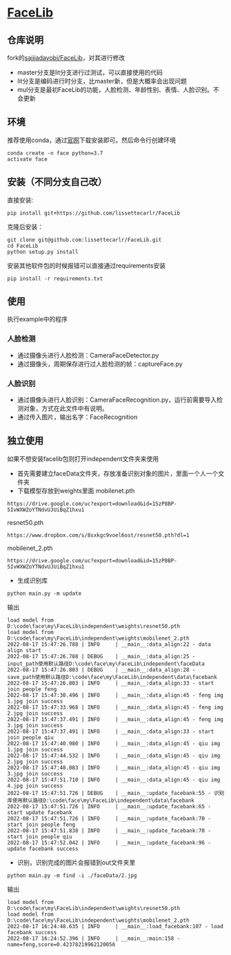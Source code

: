 # [FaceLib](https://github.com/lissettecarlr/FaceLib)

## 仓库说明
fork的[sajjjadayobi/FaceLib](https://github.com/sajjjadayobi/FaceLib)，对其进行修改
* master分支是lit分支进行过测试，可以直接使用的代码
* lit分支是编码进行时分支，比master新，但是大概率会出现问题
* mul分支是最初FaceLib的功能，人脸检测、年龄性别、表情、人脸识别。不会更新

## 环境
推荐使用conda，通过[官网](https://www.anaconda.com/products/distribution#macos)下载安装即可。然后命令行创建环境
```
conda create -n face python=3.7
activate face
```


## 安装（不同分支自己改）
直接安装:
```
pip install git+https://github.com/lissettecarlr/FaceLib
```
克隆后安装：
```
git clone git@github.com:lissettecarlr/FaceLib.git
cd FaceLib
python setup.py install
```
安装其他软件包的时候报错可以直接通过requirements安装
```
pip install -r requirements.txt
```

## 使用
执行example中的程序
### 人脸检测

* 通过摄像头进行人脸检测：CameraFaceDetector.py
* 通过摄像头，周期保存进行过人脸检测的帧：captureFace.py

### 人脸识别
* 通过摄像头进行人脸识别：CameraFaceRecognition.py，运行前需要导入检测对象，方式在此文件中有说明。
* 通过传入图片，输出名字：FaceRecognition


## 独立使用
如果不想安装facelib包则打开independent文件夹来使用

* 首先需要建立faceData文件夹，存放准备识别对象的图片，里面一个人一个文件夹
* 下载模型存放到weights里面
mobilenet.pth
```
https://drive.google.com/uc?export=download&id=15zP8BP-5IvWXWZoYTNdvUJUiBqZ1hxu1
```
resnet50.pth
```
https://www.dropbox.com/s/8sxkgc9voel6ost/resnet50.pth?dl=1
```
mobilenet_2.pth
```
https://drive.google.com/uc?export=download&id=15zP8BP-5IvWXWZoYTNdvUJUiBqZ1hxu1
```
* 生成识别库
```
python main.py -m update
```
输出
```
load model from D:\code\face\my\FaceLib\independent\weights\resnet50.pth
load model from D:\code\face\my\FaceLib\independent\weights\mobilenet_2.pth
2022-08-17 15:47:26.788 | INFO     | __main__:data_align:22 - data align start
2022-08-17 15:47:26.788 | DEBUG    | __main__:data_align:25 - input_path使用默认路径D:\code\face\my\FaceLib\independent\faceData
2022-08-17 15:47:26.803 | DEBUG    | __main__:data_align:28 - save_path使用默认路径D:\code\face\my\FaceLib\independent\data\facebank
2022-08-17 15:47:26.803 | INFO     | __main__:data_align:33 - start join people feng
2022-08-17 15:47:30.496 | INFO     | __main__:data_align:45 - feng img 1.jpg join success
2022-08-17 15:47:33.968 | INFO     | __main__:data_align:45 - feng img 2.jpg join success
2022-08-17 15:47:37.491 | INFO     | __main__:data_align:45 - feng img 3.jpg join success
2022-08-17 15:47:37.491 | INFO     | __main__:data_align:33 - start join people qiu
2022-08-17 15:47:40.980 | INFO     | __main__:data_align:45 - qiu img 1.jpg join success
2022-08-17 15:47:44.532 | INFO     | __main__:data_align:45 - qiu img 2.jpg join success
2022-08-17 15:47:48.083 | INFO     | __main__:data_align:45 - qiu img 3.jpg join success
2022-08-17 15:47:51.710 | INFO     | __main__:data_align:45 - qiu img 4.jpg join success
2022-08-17 15:47:51.726 | DEBUG    | __main__:update_facebank:55 - 识别库使用默认路径D:\code\face\my\FaceLib\independent\data\facebank
2022-08-17 15:47:51.726 | INFO     | __main__:update_facebank:65 - start update facebank
2022-08-17 15:47:51.726 | INFO     | __main__:update_facebank:70 - start join people feng
2022-08-17 15:47:51.838 | INFO     | __main__:update_facebank:70 - start join people qiu
2022-08-17 15:47:52.042 | INFO     | __main__:update_facebank:96 - update facebank success
```
* 识别，识别完成的图片会报错到out文件夹里
```
python main.py -m find -i ./faceData/2.jpg
```
输出
```
load model from D:\code\face\my\FaceLib\independent\weights\resnet50.pth
load model from D:\code\face\my\FaceLib\independent\weights\mobilenet_2.pth
2022-08-17 16:24:48.635 | INFO     | __main__:load_facebank:107 - load facebank success
2022-08-17 16:24:52.396 | INFO     | __main__:main:158 - name=feng,score=0.42378219962120056
```